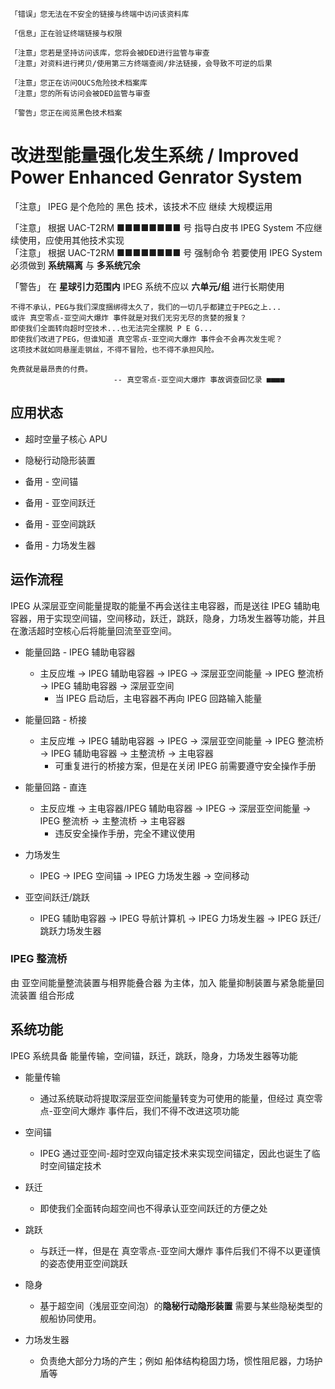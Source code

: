 ```text
「错误」您无法在不安全的链接与终端中访问该资料库

「信息」正在验证终端链接与权限

「注意」您若是坚持访问该库，您将会被DED进行监管与审查
「注意」对资料进行拷贝/使用第三方终端查阅/非法链接，会导致不可逆的后果

「注意」您正在访问OUCS危险技术档案库
「注意」您的所有访问会被DED监管与审查

「警告」您正在阅览黑色技术档案
```

# 改进型能量强化发生系统 / Improved Power Enhanced Genrator System

「注意」 IPEG 是个危险的 黑色 技术，该技术不应 继续 大规模运用

「注意」 根据 UAC-T2RM ■■■■■■■■ 号 指导白皮书 IPEG System 不应继续使用，应使用其他技术实现  
「注意」 根据 UAC-T2RM ■■■■■■■■ 号 强制命令 若要使用 IPEG System 必须做到 **系统隔离** 与 **多系统冗余**

「警告」 在 **星球引力范围内** IPEG 系统不应以 **六单元/组** 进行长期使用

```text
不得不承认，PEG与我们深度捆绑得太久了，我们的一切几乎都建立于PEG之上...
或许 真空零点-亚空间大爆炸 事件就是对我们无穷无尽的贪婪的报复？
即使我们全面转向超时空技术...也无法完全摆脱 P E G...
即使我们改进了PEG，但谁知道 真空零点-亚空间大爆炸 事件会不会再次发生呢？
这项技术就如同悬崖走钢丝，不得不冒险，也不得不承担风险。

免费就是最昂贵的付费。
                       -- 真空零点-亚空间大爆炸 事故调查回忆录 ■■■■
```

## 应用状态

- 超时空量子核心 APU
- 隐秘行动隐形装置

- 备用 - 空间锚
- 备用 - 亚空间跃迁
- 备用 - 亚空间跳跃
- 备用 - 力场发生器

## 运作流程

IPEG 从深层亚空间能量提取的能量不再会送往主电容器，而是送往 IPEG 辅助电容器，用于实现空间锚，空间移动，跃迁，跳跃，隐身，力场发生器等功能，并且在激活超时空核心后将能量回流至亚空间。

- 能量回路 - IPEG 辅助电容器
  - 主反应堆 -> IPEG 辅助电容器 -> IPEG -> 深层亚空间能量 -> IPEG 整流桥 -> IPEG 辅助电容器 -> 深层亚空间
    - 当 IPEG 启动后，主电容器不再向 IPEG 回路输入能量

- 能量回路 - 桥接
  - 主反应堆 -> IPEG 辅助电容器 -> IPEG -> 深层亚空间能量 -> IPEG 整流桥 -> IPEG 辅助电容器 -> 主整流桥 -> 主电容器
    - 可重复进行的桥接方案，但是在关闭 IPEG 前需要遵守安全操作手册

- 能量回路 - 直连
  - 主反应堆 -> 主电容器/IPEG 辅助电容器 -> IPEG -> 深层亚空间能量 -> IPEG 整流桥 -> 主整流桥 -> 主电容器
    - 违反安全操作手册，完全不建议使用

- 力场发生
  - IPEG -> IPEG 空间锚 -> IPEG 力场发生器 -> 空间移动

- 亚空间跃迁/跳跃
  - IPEG 辅助电容器 -> IPEG 导航计算机 -> IPEG 力场发生器 -> IPEG 跃迁/跳跃力场发生器

### IPEG 整流桥

由 亚空间能量整流装置与相界能叠合器 为主体，加入 能量抑制装置与紧急能量回流装置 组合形成

## 系统功能

IPEG 系统具备 能量传输，空间锚，跃迁，跳跃，隐身，力场发生器等功能

- 能量传输
  - 通过系统联动将提取深层亚空间能量转变为可使用的能量，但经过 真空零点-亚空间大爆炸 事件后，我们不得不改进这项功能

- 空间锚
  - IPEG 通过亚空间-超时空双向锚定技术来实现空间锚定，因此也诞生了临时空间锚定技术

- 跃迁
  - 即使我们全面转向超空间也不得承认亚空间跃迁的方便之处

- 跳跃
  - 与跃迁一样，但是在 真空零点-亚空间大爆炸 事件后我们不得不以更谨慎的姿态使用亚空间跳跃

- 隐身
  - 基于超空间（浅层亚空间泡）的**隐秘行动隐形装置** 需要与某些隐秘类型的舰船协同使用。

- 力场发生器
  - 负责绝大部分力场的产生；例如 船体结构稳固力场，惯性阻尼器，力场护盾等
